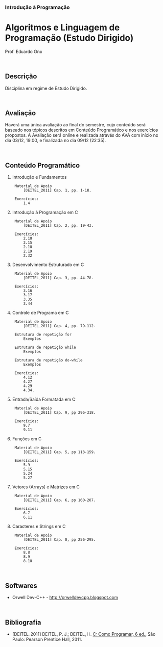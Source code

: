 ### Introdução à Programação

# Algoritmos e Linguagem de Programação (Estudo Dirigido)

Prof. Eduardo Ono

<br>

## Descrição

Disciplina em regime de Estudo Dirigido.

<br>

## Avaliação

Haverá uma única avaliação ao final do semestre, cujo conteúdo será baseado nos tópicos descritos em Conteúdo Programático e nos exercícios propostos.
A Avaliação será online e realizada através do AVA com início no dia 03/12, 19:00, e finalizada no dia 09/12 (22:35).

<br>

## Conteúdo Programático

1. Introdução e Fundamentos

        Material de Apoio
            [DEITEL_2011] Cap. 1, pp. 1-18.

        Exercícios:
            1.4

1. Introdução à Programação em C

        Material de Apoio
            [DEITEL_2011] Cap. 2, pp. 19-43.

        Exercícios:
            2.10
            2.15
            2.18
            2.19
            2.32

1. Desenvolvimento Estruturado em C

        Material de Apoio
            [DEITEL_2011] Cap. 3, pp. 44-78.

        Exercícios:
            3.16
            3.17
            3.35
            3.44

1. Controle de Programa em C

        Material de Apoio
            [DEITEL_2011] Cap. 4, pp. 79-112.

        Estrutura de repetição for
            Exemplos

        Estrutura de repetição while
            Exemplos

        Estrutura de repetição do-while
            Exemplos

        Exercícios:
            4.12
            4.27
            4.29
            4.34.

1. Entrada/Saída Formatada em C

        Material de Apoio
            [DEITEL_2011] Cap. 9, pp 296-318.

        Exercícios:
            9.7
            9.11

1. Funções em C

        Material de Apoio
            [DEITEL_2011] Cap. 5, pp 113-159.

        Exercícios:
            5.9
            5.15
            5.24
            5.27

1. Vetores (Arrays) e Matrizes em C

        Material de Apoio
            [DEITEL_2011] Cap. 6, pp 160-207.

        Exercícios:
            6.7
            6.11

1. Caracteres e Strings em C

        Material de Apoio
            [DEITEL_2011] Cap. 8, pp 256-295.

        Exercícios:
            8.8
            8.9
            8.18

<br>

## Softwares

- Orwell Dev-C++ - http://orwelldevcpp.blogspot.com

<br>

## Bibliografia

* [DEITEL_2011] DEITEL, P. J.; DEITEL, H. [C: Como Programar, 6 ed.](https://plataforma.bvirtual.com.br/Acervo/Publicacao/2660), São Paulo: Pearson Prentice Hall, 2011.

<br>
